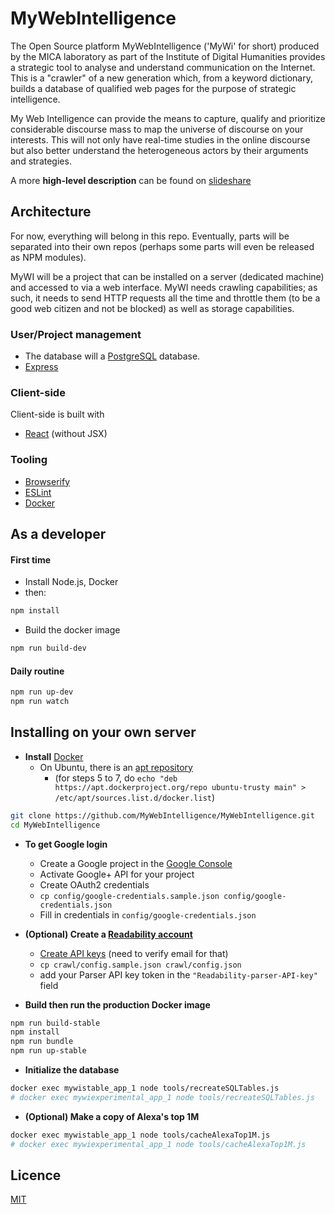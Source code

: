 # MyWebIntelligence

The Open Source platform MyWebIntelligence ('MyWi' for short) produced by the MICA laboratory as part of the Institute of Digital Humanities provides a strategic tool to analyse and understand communication on the Internet. This is a "crawler" of a new generation which, from a keyword dictionary, builds a database of qualified web pages for the purpose of strategic intelligence.

My Web Intelligence can provide the means to capture, qualify and prioritize considerable discourse mass to map the universe of discourse on your interests. This will not only have real-time studies in the online discourse but also better understand the heterogeneous actors by their arguments and strategies.

A more **high-level description** can be found on [slideshare](http://www.slideshare.net/alakel/20140629-post1) 

## Architecture

For now, everything will belong in this repo. Eventually, parts will be separated into their own repos (perhaps some parts will even be released as NPM modules).

MyWI will be a project that can be installed on a server (dedicated machine) and accessed to via a web interface. MyWI needs crawling capabilities; as such, it needs to send HTTP requests all the time and throttle them (to be a good web citizen and not be blocked) as well as storage capabilities.


### User/Project management

* The database will a [PostgreSQL](http://www.postgresql.org/) database.
* [Express](http://expressjs.com/)


### Client-side

Client-side is built with 
* [React](http://facebook.github.io/react/) (without JSX)


### Tooling

* [Browserify](http://browserify.org/)
* [ESLint](http://eslint.org/)
* [Docker](https://www.docker.com/)


## As a developer

#### First time

* Install Node.js, Docker
* then:

```bash
npm install
```

* Build the docker image

```bash
npm run build-dev
```


#### Daily routine

```bash
npm run up-dev
npm run watch
```



## Installing on your own server

* **Install** [Docker](https://docs.docker.com/installation/#installation)
   * On Ubuntu, there is an [apt repository](https://docs.docker.com/engine/installation/ubuntulinux/)
      * (for steps 5 to 7, do `echo "deb https://apt.dockerproject.org/repo ubuntu-trusty main" > /etc/apt/sources.list.d/docker.list`)  

````sh
git clone https://github.com/MyWebIntelligence/MyWebIntelligence.git
cd MyWebIntelligence
````

* **To get Google login**
    * Create a Google project in the [Google Console](https://console.developers.google.com)
    * Activate Google+ API for your project
    * Create OAuth2 credentials
    * `cp config/google-credentials.sample.json config/google-credentials.json`
    * Fill in credentials in `config/google-credentials.json`

* **(Optional) Create a [Readability account](https://www.readability.com/login/?next=/settings/account)**
    * [Create API keys](https://www.readability.com/settings/account) (need to verify email for that)
    * `cp crawl/config.sample.json crawl/config.json`
    * add your Parser API key token in the `"Readability-parser-API-key"` field

* **Build then run the production Docker image**

````sh
npm run build-stable
npm install
npm run bundle
npm run up-stable
````

* **Initialize the database**

````sh
docker exec mywistable_app_1 node tools/recreateSQLTables.js
# docker exec mywiexperimental_app_1 node tools/recreateSQLTables.js
````

* **(Optional) Make a copy of Alexa's top 1M**

````sh
docker exec mywistable_app_1 node tools/cacheAlexaTop1M.js
# docker exec mywiexperimental_app_1 node tools/cacheAlexaTop1M.js
````

## Licence

[MIT](LICENCE)
